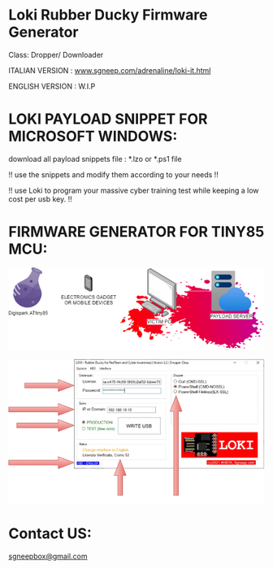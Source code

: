# Loki Rubber Ducky Firmware Generator
Class: Dropper/ Downloader

ITALIAN VERSION : www.sgneep.com/adrenaline/loki-it.html

ENGLISH VERSION : W.I.P

# LOKI PAYLOAD SNIPPET FOR MICROSOFT WINDOWS:
download all payload snippets file : *.lzo or *.ps1 file

!! use the snippets and modify them according to your needs !!

!! use Loki to program your massive cyber training test while keeping a low cost per usb key. !!

# FIRMWARE GENERATOR FOR TINY85 MCU:

<p align="center">

![LOKI](./LOKI_BANNER.png)
  

![LOKI](./LOKI_SCR_W.png)

  </p>
  
  # Contact US:
  
  sgneepbox@gmail.com
